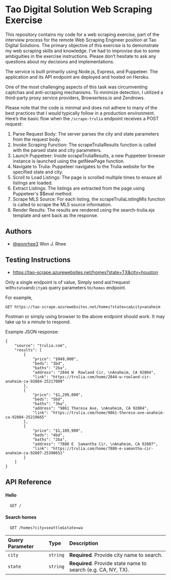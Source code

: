# Tao Digital Solution Web Scraping Exercise

This repository contains my code for a web scraping exercise, part of the interview process for the remote Web Scraping Engineer position at Tao Digital Solutions. The primary objective of this exercise is to demonstrate my web scraping skills and knowledge. I’ve had to improvise due to some ambiguities in the exercise instructions. Please don’t hesitate to ask any questions about my decisions and implementations.

The service is built primarily using Node.js, Express, and Puppeteer. The application and its API endpoint are deployed and hosted on Heroku.

One of the most challenging aspects of this task was circumventing captchas and anti-scraping mechanisms. To minimize detection, I utilized a third-party proxy service providers, Browserless.io and Zendrows.

Please note that the code is minimal and does not adhere to many of the best practices that I would typically follow in a production environment. Here’s the basic flow when the `/scrape-trulia` endpoint receives a POST request:

1. Parse Request Body: The server parses the city and state parameters from the request body.
2. Invoke Scraping Function: The scrapeTruliaResults function is called with the parsed state and city parameters.
3. Launch Puppeteer: Inside scrapeTruliaResults, a new Puppeteer browser instance is launched using the getNewPage function.
4. Navigate to Trulia: Puppeteer navigates to the Trulia website for the specified state and city.
5. Scroll to Load Listings: The page is scrolled multiple times to ensure all listings are loaded.
6. Extract Listings: The listings are extracted from the page using Puppeteer's $$eval method.
7. Scrape MLS Source: For each listing, the scrapeTruliaListingMls function is called to scrape the MLS source information.
8. Render Results: The results are rendered using the search-trulia.ejs template and sent back as the response.

## Authors

- [@wonrhee3](https://www.github.com/wonrhee3) Won J. Rhee

## Testing Instructions

- https://tao-scrape.azurewebsites.net/homes?state=TX&city=houston

Only a single endpoint is of value, Simply send a`GET`request with`state`and`city`as query parameters to`/homes` endpoint.

For example,

```
GET https://tao-scrape.azurewebsites.net/homes?state=ca&city=anaheim
```

Postman or simply using browser to the above endpoint should work. It may take up to a minute to respond.

Example JSON response:

```
{
    "source": "trulia.com",
    "results": [
        {
            "price": "$949,000",
            "beds": "3bd",
            "baths": "2ba",
            "address": "2844 W  Rowland Cir, \nAnaheim, CA 92804",
            "link": "https://trulia.com/home/2844-w-rowland-cir-anaheim-ca-92804-25217009"
        },
        {
            "price": "$1,299,000",
            "beds": "5bd",
            "baths": "3ba",
            "address": "9861 Theresa Ave, \nAnaheim, CA 92804",
            "link": "https://trulia.com/home/9861-theresa-ave-anaheim-ca-92804-25219665"
        },
        {
            "price": "$1,189,900",
            "beds": "4bd",
            "baths": "2ba",
            "address": "7880 E  Samantha Cir, \nAnaheim, CA 92807",
            "link": "https://trulia.com/home/7880-e-samantha-cir-anaheim-ca-92807-25398651"
        }
    ]
}
```

## API Reference

#### Hello

```http
  GET /
```

#### Search homes

```http
  GET /homes?city=seattle&state=wa
```

| Query Parameter | Type     | Description                                                   |
| :-------------- | :------- | :------------------------------------------------------------ |
| `city`          | `string` | **Required**. Provide city name to search.                    |
| `state`         | `string` | **Required**. Provide state name to search (e.g. CA, NY, TX). |
